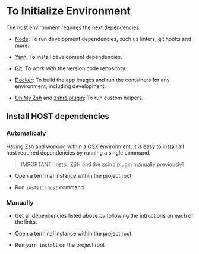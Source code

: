 # To Initialize Environment

The host environment requires the next dependencies:

- [Node](https://nodejs.org/es/): To run development dependencies, such us linters, git hooks and more.

- [Yarn](https://yarnpkg.com/lang/en/): To install development dependencies.

- [Git](https://git-scm.com/): To work with the version code repository.

- [Docker](https://www.docker.com/): To build the app images and run the containers for any environment, including development.

- [Oh My Zsh](https://ohmyz.sh/) and [zshrc plugin](https://github.com/freak2geek/zshrc): To run custom helpers.

## Install HOST dependencies

### Automaticaly

Having Zsh and working within a OSX environment, it is easy to install all host required dependencies by running a single command.

> IMPORTANT: Install ZSH and the zshrc plugin manually previously!

- Open a terminal instance within the project root

- Run `install-host` command

### Manually

- Get all dependencies listed above by following the intructions on each of the links.

- Open a terminal instance within the project root

- Run `yarn install` on the project root
